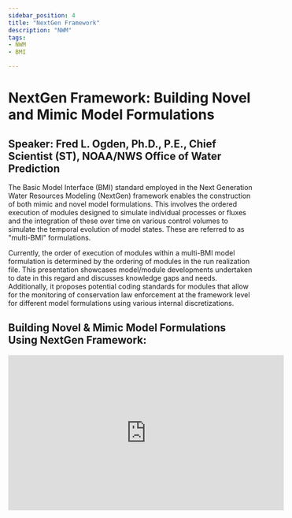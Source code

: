 ```yaml
---
sidebar_position: 4
title: "NextGen Framework"
description: "NWM"
tags: 
- NWM
- BMI

---
```


# NextGen Framework: Building Novel and Mimic Model Formulations

## Speaker:  Fred L. Ogden, Ph.D., P.E., Chief Scientist (ST), NOAA/NWS Office of Water Prediction

The Basic Model Interface (BMI) standard employed in the Next Generation Water Resources Modeling (NextGen) framework enables the construction of both mimic and novel model formulations. This involves the ordered execution of modules designed to simulate individual processes or fluxes and the integration of these over time on various control volumes to simulate the temporal evolution of model states. These are referred to as "multi-BMI" formulations.

Currently, the order of execution of modules within a multi-BMI model formulation is determined by the ordering of modules in the run realization file. This presentation showcases model/module developments undertaken to date in this regard and discusses knowledge gaps and needs. Additionally, it proposes potential coding standards for modules that allow for the monitoring of conservation law enforcement at the framework level for different model formulations using various internal discretizations.

## Building Novel & Mimic Model Formulations Using NextGen Framework:

<iframe width="560" height="315" src="https://www.youtube.com/embed/1Wy6y37kjfY" title="YouTube Video Player" frameborder="0" allowfullscreen></iframe>

